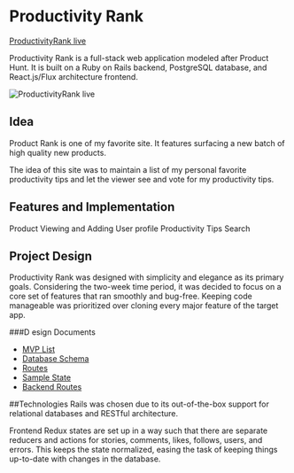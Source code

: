 # Productivity Rank

[ProductivityRank live](https://ProductivityRank.herokuapp.com/#/)

Productivity Rank is a full-stack web application modeled after Product Hunt.  It is built on a Ruby on Rails backend, PostgreSQL database, and React.js/Flux architecture frontend.

![ProductivityRank live](homepage.png)

## Idea

Product Rank is one of my favorite site. It features surfacing a new batch of high quality new products.

The idea of this site was to maintain a list of my personal favorite productivity tips and let the viewer see and vote for my productivity tips.


## Features and Implementation

Product Viewing and Adding
User profile
Productivity Tips Search

## Project Design
Productivity Rank was designed with simplicity and elegance as its primary goals. Considering the two-week time period, it was decided to focus on a core set of features that ran smoothly and bug-free. Keeping code manageable was prioritized over cloning every major feature of the target app.

###D esign Documents
+ [MVP List](https://github.com/gty3310/ProductivityRank/wiki/MVP-list)
+ [Database Schema](https://github.com/gty3310/ProductivityRank/wiki/Database-Schema)
+ [Routes](https://github.com/gty3310/ProductivityRank/wiki/Frontend-Routes)
+ [Sample State](https://github.com/gty3310/ProductivityRank/wiki/Sample-State)
+ [Backend Routes](https://github.com/gty3310/ProductivityRank/wiki/Backend-Routes)

##Technologies
Rails was chosen due to its out-of-the-box support for relational databases and RESTful architecture.

Frontend Redux states are set up in a way such that there are separate reducers and actions for stories, comments, likes, follows, users, and errors. This keeps the state normalized, easing the task of keeping things up-to-date with changes in the database.
